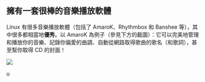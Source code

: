 ﻿<?php require("../../entete.php"); ?> <?php require("../../base.php"); ?> <?php require("../../fonctions.php"); ?>

<div id="corps">

<h2>擁有一套很棒的音樂播放軟體</h2>

Linux 有很多音樂播放軟體（包括了 AmaroK、Rhythmbox 和 Banshee 等），其中很多都相當地<b>優秀</b>。以 AmaroK 為例子（參見下方的截圖）：它可以完美地管理和播放你的音樂、記錄你偏愛的曲調、自動從網路取得歌曲的歌名（和歌詞），甚至幫你取得 CD 的封面！

<img src="Images/amarok.png" />

</div>


u